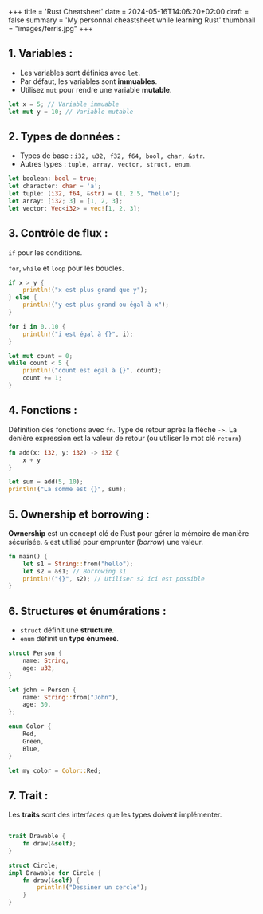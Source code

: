 +++
title = 'Rust Cheatsheet'
date = 2024-05-16T14:06:20+02:00
draft = false
summary = 'My personnal cheastsheet while learning Rust'
thumbnail = "images/ferris.jpg"
+++



## 1. Variables :

- Les variables sont définies avec `let`.
- Par défaut, les variables sont **immuables**.
- Utilisez `mut` pour rendre une variable **mutable**.

```rust
let x = 5; // Variable immuable
let mut y = 10; // Variable mutable
```

## 2. Types de données :

- Types de base : `i32, u32, f32, f64, bool, char, &str`.
- Autres types : `tuple, array, vector, struct, enum`.

```rust
let boolean: bool = true;
let character: char = 'a';
let tuple: (i32, f64, &str) = (1, 2.5, "hello");
let array: [i32; 3] = [1, 2, 3];
let vector: Vec<i32> = vec![1, 2, 3];
```
## 3. Contrôle de flux :

`if` pour les conditions.

`for`, `while` et `loop` pour les boucles.

```rust
if x > y {
    println!("x est plus grand que y");
} else {
    println!("y est plus grand ou égal à x");
}

for i in 0..10 {
    println!("i est égal à {}", i);
}

let mut count = 0;
while count < 5 {
    println!("count est égal à {}", count);
    count += 1;
}
```
## 4. Fonctions :

Définition des fonctions avec `fn`.
Type de retour après la flèche `->`.
La denière expression est la valeur de retour (ou utiliser le mot clé `return`)

```rust
fn add(x: i32, y: i32) -> i32 {
    x + y
}

let sum = add(5, 10);
println!("La somme est {}", sum);
```

## 5. Ownership et borrowing :

**Ownership** est un concept clé de Rust pour gérer la mémoire de manière sécurisée.
`&` est utilisé pour emprunter (*borrow*) une valeur.

```rust
fn main() {
    let s1 = String::from("hello");
    let s2 = &s1; // Borrowing s1
    println!("{}", s2); // Utiliser s2 ici est possible
}
```
## 6. Structures et énumérations :

- `struct` définit une **structure**.
- `enum` définit un **type énuméré**.

```rust
struct Person {
    name: String,
    age: u32,
}

let john = Person {
    name: String::from("John"),
    age: 30,
};

enum Color {
    Red,
    Green,
    Blue,
}

let my_color = Color::Red;
```
## 7. Trait :

Les **traits** sont des interfaces que les types doivent implémenter.

```rust

trait Drawable {
    fn draw(&self);
}

struct Circle;
impl Drawable for Circle {
    fn draw(&self) {
        println!("Dessiner un cercle");
    }
}
```